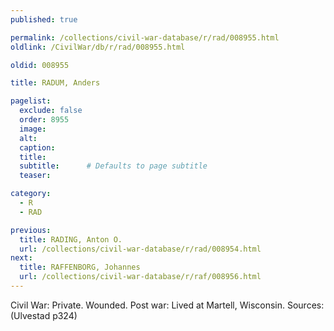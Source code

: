 ```yaml
---
published: true

permalink: /collections/civil-war-database/r/rad/008955.html
oldlink: /CivilWar/db/r/rad/008955.html

oldid: 008955

title: RADUM, Anders

pagelist:
  exclude: false
  order: 8955
  image: 
  alt:
  caption:
  title:
  subtitle:      # Defaults to page subtitle
  teaser:

category: 
  - R 
  - RAD

previous:
  title: RADING, Anton O.
  url: /collections/civil-war-database/r/rad/008954.html  
next:
  title: RAFFENBORG, Johannes
  url: /collections/civil-war-database/r/raf/008956.html   
---
```

Civil War: Private. Wounded. Post war: Lived at Martell, Wisconsin. Sources: (Ulvestad p324)